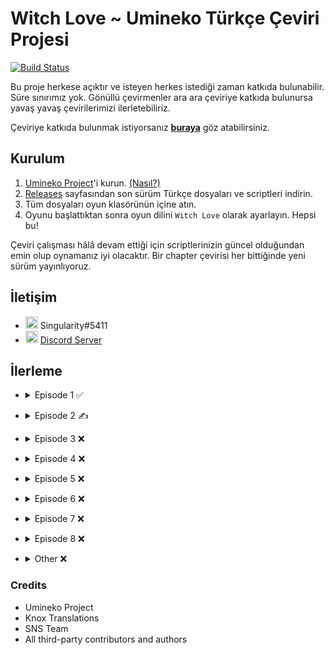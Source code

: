 # Witch Love ~ Umineko Türkçe Çeviri Projesi

[![Build Status](../../workflows/CI/badge.svg)](../../actions)

Bu proje herkese açıktır ve isteyen herkes istediği zaman katkıda bulunabilir. Süre sınırımız yok. Gönüllü çevirmenler ara ara çeviriye katkıda bulunursa yavaş yavaş çevirilerimizi ilerletebiliriz.

Çeviriye katkıda bulunmak istiyorsanız [**buraya**](../../tree/master/CONTRIBUTING.md) göz atabilirsiniz.

## Kurulum

1. [Umineko Project](https://umineko-project.org/en/)'i kurun. [(Nasıl?)](../../tree/master/INSTALLATION.md)
2. [Releases](../../releases) sayfasından son sürüm Türkçe dosyaları ve scriptleri indirin.
3. Tüm dosyaları oyun klasörünün içine atın.
4. Oyunu başlattıktan sonra oyun dilini `Witch Love` olarak ayarlayın. Hepsi bu!

Çeviri çalışması hâlâ devam ettiği için scriptlerinizin güncel olduğundan emin olup oynamanız iyi olacaktır. Bir chapter çevirisi her bittiğinde yeni sürüm yayınlıyoruz.

## İletişim
- <img src="https://i.imgur.com/62IuQAp.png" width=20 title="Discord" />  Singularity#5411
- <img src="https://i.imgur.com/62IuQAp.png" width=20 title="Discord" />  [Discord Server](https://discord.gg/jyD5jn9Vpd)

## İlerleme
* <details>
  <summary>Episode 1 ✅</summary>

   * Story
      * [Chapter 0](../../tree/master/story/ep1/mt/umi1_op.txt) ✅
      * [Chapter 1](../../tree/master/story/ep1/mt/umi1_1.txt) ✅
      * [Chapter 2](../../tree/master/story/ep1/mt/umi1_2.txt) ✅
      * [Chapter 3](../../tree/master/story/ep1/mt/umi1_3.txt) ✅
      * [Chapter 4](../../tree/master/story/ep1/mt/umi1_4.txt) ✅
      * [Chapter 5](../../tree/master/story/ep1/mt/umi1_5.txt) ✅
      * [Chapter 6](../../tree/master/story/ep1/mt/umi1_6.txt) ✅
      * [Chapter 7](../../tree/master/story/ep1/mt/umi1_7.txt) ✅
      * [Chapter 8](../../tree/master/story/ep1/mt/umi1_8.txt) ✅
      * [Chapter 9](../../tree/master/story/ep1/mt/umi1_9.txt) ✅
      * [Chapter 10](../../tree/master/story/ep1/mt/umi1_10.txt) ✅
      * [Chapter 11](../../tree/master/story/ep1/mt/umi1_11.txt) ✅
      * [Chapter 12](../../tree/master/story/ep1/mt/umi1_12.txt) ✅
      * [Chapter 13](../../tree/master/story/ep1/mt/umi1_13.txt) ✅
      * [Chapter 14](../../tree/master/story/ep1/mt/umi1_14.txt) ✅
      * [Chapter 15](../../tree/master/story/ep1/mt/umi1_15.txt) ✅
      * [Chapter 16](../../tree/master/story/ep1/mt/umi1_16.txt) ✅
      * [Chapter 17](../../tree/master/story/ep1/mt/umi1_17.txt) ✅
      * [Chapter 18](../../tree/master/story/ep1/mt/umi1_18.txt) ✅
      * [Chapter 19](../../tree/master/story/ep1/mt/umi1_19.txt) ✅
   * Other
      * [Tips Titles](../../blob/master/script/tr/menu.txt#L2) ✅
      * [Tips Texts](../../blob/master/script/tr/menu.txt#L296) ✅
      * [Grimoire Titles](../../blob/master/script/tr/menu.txt#L57) ✅
      * [Grimoire Texts](../../blob/master/script/tr/menu.txt#L349) ✅
      * [Save/Load Menu](../../blob/master/script/tr/menu.txt#L829) ✅
      * [Chapter Names](../../blob/master/script/tr/menu.txt#L485) ✅
      * [Characters Menu](../../blob/master/script/tr/menu.txt#L1030) ✅
</details>

* <details>
  <summary>Episode 2 ✍️</summary>

   * Story
      * [Chapter 0](../../tree/master/story/ep2/mt/umi2_op.txt) ✅
      * [Chapter 1](../../tree/master/story/ep2/mt/umi2_1.txt) ✅
      * [Chapter 2](../../tree/master/story/ep2/mt/umi2_2.txt) ✅
      * [Chapter 3](../../tree/master/story/ep2/mt/umi2_3.txt) `<- Burdayız`
      * [Chapter 4](../../tree/master/story/ep2/mt/umi2_4.txt) ❌
      * [Chapter 5](../../tree/master/story/ep2/mt/umi2_5.txt) ❌
      * [Chapter 6](../../tree/master/story/ep2/mt/umi2_6.txt) ❌
      * [Chapter 7](../../tree/master/story/ep2/mt/umi2_7.txt) ❌
      * [Chapter 8](../../tree/master/story/ep2/mt/umi2_8.txt) ❌
      * [Chapter 9](../../tree/master/story/ep2/mt/umi2_9.txt) ❌
      * [Chapter 10](../../tree/master/story/ep2/mt/umi2_10.txt) ❌
      * [Chapter 11](../../tree/master/story/ep2/mt/umi2_11.txt) ❌
      * [Chapter 12](../../tree/master/story/ep2/mt/umi2_12.txt) ❌
      * [Chapter 13](../../tree/master/story/ep2/mt/umi2_13.txt) ❌
      * [Chapter 14](../../tree/master/story/ep2/mt/umi2_14.txt) ❌
      * [Chapter 15](../../tree/master/story/ep2/mt/umi2_15.txt) ❌
      * [Chapter 16](../../tree/master/story/ep2/mt/umi2_16.txt) ❌
      * [Chapter 17](../../tree/master/story/ep2/mt/umi2_17.txt) ❌
      * [Chapter 18](../../tree/master/story/ep2/mt/umi2_18.txt) ❌
      * [Chapter 19](../../tree/master/story/ep2/mt/umi2_19.txt) ❌
      * [Chapter 20](../../tree/master/story/ep2/mt/umi2_20.txt) ❌
   * Other
      * [Tips Titles](../../blob/master/script/tr/menu.txt#L11) ✅
      * [Tips Texts](../../blob/master/script/tr/menu.txt#L305) ✅
      * [Grimoire Titles](../../blob/master/script/tr/menu.txt#L69) ✅
      * [Grimoire Texts](../../blob/master/script/tr/menu.txt#L362) ✅
      * [Save/Load Menu](../../blob/master/script/tr/menu.txt#L851) ✅
      * [Chapter Names](../../blob/master/script/tr/menu.txt#L522) ✅
      * [Characters Menu](../../blob/master/script/tr/menu.txt#L1073) ✅
      * [Song: Melody](../../tree/master/extra/tr/files/video/sub/58_tr.ass) ✅
</details>

* <details>
  <summary>Episode 3 ❌</summary>

   * Story
      * [Chapter 0](../../tree/master/story/ep3/mt/umi3_op.txt) ❌
      * [Chapter 1](../../tree/master/story/ep3/mt/umi3_1.txt) ❌
      * [Chapter 2](../../tree/master/story/ep3/mt/umi3_2.txt) ❌
      * [Chapter 3](../../tree/master/story/ep3/mt/umi3_3.txt) ❌
      * [Chapter 4](../../tree/master/story/ep3/mt/umi3_4.txt) ❌
      * [Chapter 5](../../tree/master/story/ep3/mt/umi3_5.txt) ❌
      * [Chapter 6](../../tree/master/story/ep3/mt/umi3_6.txt) ❌
      * [Chapter 7](../../tree/master/story/ep3/mt/umi3_7.txt) ❌
      * [Chapter 8](../../tree/master/story/ep3/mt/umi3_8.txt) ❌
      * [Chapter 9](../../tree/master/story/ep3/mt/umi3_9.txt) ❌
      * [Chapter 10](../../tree/master/story/ep3/mt/umi3_10.txt) ❌
      * [Chapter 11](../../tree/master/story/ep3/mt/umi3_11.txt) ❌
      * [Chapter 12](../../tree/master/story/ep3/mt/umi3_12.txt) ❌
      * [Chapter 13](../../tree/master/story/ep3/mt/umi3_13.txt) ❌
      * [Chapter 14](../../tree/master/story/ep3/mt/umi3_14.txt) ❌
      * [Chapter 15](../../tree/master/story/ep3/mt/umi3_15.txt) ❌
      * [Chapter 16](../../tree/master/story/ep3/mt/umi3_16.txt) ❌
      * [Chapter 17](../../tree/master/story/ep3/mt/umi3_17.txt) ❌
      * [Chapter 18](../../tree/master/story/ep3/mt/umi3_18.txt) ❌
      * [Chapter 19](../../tree/master/story/ep3/mt/umi3_19.txt) ❌
      * [Chapter 20](../../tree/master/story/ep3/mt/umi3_20.txt) ❌
   * Other
      * [Tips Titles](../../blob/master/script/tr/menu.txt#L20) ✅
      * [Tips Texts](../../blob/master/script/tr/menu.txt#L314) ❌
      * [Grimoire Titles](../../blob/master/script/tr/menu.txt#L81) ❌
      * [Grimoire Texts](../../blob/master/script/tr/menu.txt#L374) ❌
      * [Save/Load Menu](../../blob/master/script/tr/menu.txt#L873) ✅
      * [Chapter Names](../../blob/master/script/tr/menu.txt#L561) ✅
      * [Characters Menu](../../blob/master/script/tr/menu.txt#L1133) ❌
      * [Song: activepain](../../tree/master/extra/tr/files/video/sub/83_tr.ass) ✅
</details>

* <details>
  <summary>Episode 4 ❌</summary>

   * Story
      * [Chapter 0](../../tree/master/story/ep4/mt/umi4_op.txt) ❌
      * [Chapter 1](../../tree/master/story/ep4/mt/umi4_1.txt) ❌
      * [Chapter 2](../../tree/master/story/ep4/mt/umi4_2.txt) ❌
      * [Chapter 3](../../tree/master/story/ep4/mt/umi4_3.txt) ❌
      * [Chapter 4](../../tree/master/story/ep4/mt/umi4_4.txt) ❌
      * [Chapter 5](../../tree/master/story/ep4/mt/umi4_5.txt) ❌
      * [Chapter 6](../../tree/master/story/ep4/mt/umi4_6.txt) ❌
      * [Chapter 7](../../tree/master/story/ep4/mt/umi4_7.txt) ❌
      * [Chapter 8](../../tree/master/story/ep4/mt/umi4_8.txt) ❌
      * [Chapter 9](../../tree/master/story/ep4/mt/umi4_9.txt) ❌
      * [Chapter 10](../../tree/master/story/ep4/mt/umi4_10.txt) ❌
      * [Chapter 11](../../tree/master/story/ep4/mt/umi4_11.txt) ❌
      * [Chapter 12](../../tree/master/story/ep4/mt/umi4_12.txt) ❌
      * [Chapter 13](../../tree/master/story/ep4/mt/umi4_13.txt) ❌
      * [Chapter 14](../../tree/master/story/ep4/mt/umi4_14.txt) ❌
      * [Chapter 15](../../tree/master/story/ep4/mt/umi4_15.txt) ❌
      * [Chapter 16](../../tree/master/story/ep4/mt/umi4_16.txt) ❌
      * [Chapter 17](../../tree/master/story/ep4/mt/umi4_17.txt) ❌
      * [Chapter 18](../../tree/master/story/ep4/mt/umi4_18.txt) ❌
      * [Chapter 19](../../tree/master/story/ep4/mt/umi4_19.txt) ❌
      * [Chapter 20](../../tree/master/story/ep4/mt/umi4_20.txt) ❌
      * [Chapter 21](../../tree/master/story/ep4/mt/umi4_21.txt) ❌
   * Other
      * [Tips Titles](../../blob/master/script/tr/menu.txt#L28) ✅
      * [Tips Texts](../../blob/master/script/tr/menu.txt#L322) ❌
      * [Grimoire Titles](../../blob/master/script/tr/menu.txt#L93) ❌
      * [Grimoire Texts](../../blob/master/script/tr/menu.txt#L386) ❌
      * [Save/Load Menu](../../blob/master/script/tr/menu.txt#L895) ✅
      * [Chapter Names](../../blob/master/script/tr/menu.txt#L600) ✅
      * [Characters Menu](../../blob/master/script/tr/menu.txt#L1191) ❌
      * [Song: Discode](../../tree/master/extra/tr/files/video/sub/109_tr.ass) ✅
</details>

* <details>
  <summary>Episode 5 ❌</summary>

   * Story
      * [Chapter 0](../../tree/master/story/ep5/mt/umi5_op.txt) ❌
      * [Chapter 1](../../tree/master/story/ep5/mt/umi5_1.txt) ❌
      * [Chapter 2](../../tree/master/story/ep5/mt/umi5_2.txt) ❌
      * [Chapter 3](../../tree/master/story/ep5/mt/umi5_3.txt) ❌
      * [Chapter 4](../../tree/master/story/ep5/mt/umi5_4.txt) ❌
      * [Chapter 5](../../tree/master/story/ep5/mt/umi5_5.txt) ❌
      * [Chapter 6](../../tree/master/story/ep5/mt/umi5_6.txt) ❌
      * [Chapter 7](../../tree/master/story/ep5/mt/umi5_7.txt) ❌
      * [Chapter 8](../../tree/master/story/ep5/mt/umi5_8.txt) ❌
      * [Chapter 9](../../tree/master/story/ep5/mt/umi5_9.txt) ❌
      * [Chapter 10](../../tree/master/story/ep5/mt/umi5_10.txt) ❌
      * [Chapter 11](../../tree/master/story/ep5/mt/umi5_11.txt) ❌
      * [Chapter 12](../../tree/master/story/ep5/mt/umi5_12.txt) ❌
      * [Chapter 13](../../tree/master/story/ep5/mt/umi5_13.txt) ❌
      * [Chapter 14](../../tree/master/story/ep5/mt/umi5_14.txt) ❌
      * [Chapter 15](../../tree/master/story/ep5/mt/umi5_15.txt) ❌
      * [Chapter 16](../../tree/master/story/ep5/mt/umi5_16.txt) ❌
      * [Chapter 17](../../tree/master/story/ep5/mt/umi5_17.txt) ❌
   * Other
      * [Tips Titles](../../blob/master/script/tr/menu.txt#L38) ✅
      * [Tips Texts](../../blob/master/script/tr/menu.txt#L331) ❌
      * [Grimoire Titles](../../blob/master/script/tr/menu.txt#L105) ❌
      * [Grimoire Texts](../../blob/master/script/tr/menu.txt#L398) ❌
      * [Save/Load Menu](../../blob/master/script/tr/menu.txt#L918) ✅
      * [Chapter Names](../../blob/master/script/tr/menu.txt#L641) ✅
      * [Characters Menu](../../blob/master/script/tr/menu.txt#L1279) ❌
      * [Song: Promise](../../tree/master/extra/tr/files/video/sub/132_tr.ass) ❌
      * [Song: WINGS(Ver hope)](../../tree/master/extra/tr/files/video/sub/134_tr.ass) ✅
</details>

* <details>
  <summary>Episode 6 ❌</summary>

   * Story
      * [Chapter 0](../../tree/master/story/ep6/mt/umi6_op.txt) ❌
      * [Chapter 1](../../tree/master/story/ep6/mt/umi6_1.txt) ❌
      * [Chapter 2](../../tree/master/story/ep6/mt/umi6_2.txt) ❌
      * [Chapter 3](../../tree/master/story/ep6/mt/umi6_3.txt) ❌
      * [Chapter 4](../../tree/master/story/ep6/mt/umi6_4.txt) ❌
      * [Chapter 5](../../tree/master/story/ep6/mt/umi6_5.txt) ❌
      * [Chapter 6](../../tree/master/story/ep6/mt/umi6_6.txt) ❌
      * [Chapter 7](../../tree/master/story/ep6/mt/umi6_7.txt) ❌
      * [Chapter 8](../../tree/master/story/ep6/mt/umi6_8.txt) ❌
      * [Chapter 9](../../tree/master/story/ep6/mt/umi6_9.txt) ❌
      * [Chapter 10](../../tree/master/story/ep6/mt/umi6_10.txt) ❌
      * [Chapter 11](../../tree/master/story/ep6/mt/umi6_11.txt) ❌
      * [Chapter 12](../../tree/master/story/ep6/mt/umi6_12.txt) ❌
      * [Chapter 13](../../tree/master/story/ep6/mt/umi6_13.txt) ❌
      * [Chapter 14](../../tree/master/story/ep6/mt/umi6_14.txt) ❌
      * [Chapter 15](../../tree/master/story/ep6/mt/umi6_15.txt) ❌
      * [Chapter 16](../../tree/master/story/ep6/mt/umi6_16.txt) ❌
      * [Chapter 17](../../tree/master/story/ep6/mt/umi6_17.txt) ❌
      * [Chapter 18](../../tree/master/story/ep6/mt/umi6_18.txt) ❌
      * [Chapter 19](../../tree/master/story/ep6/mt/umi6_19.txt) ❌
      * [Chapter 20](../../tree/master/story/ep6/mt/umi6_20.txt) ❌
   * Other
      * [Tips Titles](../../blob/master/script/tr/menu.txt#L44) ✅
      * [Tips Texts](../../blob/master/script/tr/menu.txt#L337) ❌
      * [Grimoire Titles](../../blob/master/script/tr/menu.txt#L117) ❌
      * [Grimoire Texts](../../blob/master/script/tr/menu.txt#L410) ❌
      * [Save/Load Menu](../../blob/master/script/tr/menu.txt#L937) ✅
      * [Chapter Names](../../blob/master/script/tr/menu.txt#L674) ✅
      * [Characters Menu](../../blob/master/script/tr/menu.txt#L1332) ❌
      * [Song: birth of new witch(Short Ver)](../../tree/master/extra/tr/files/video/sub/160_tr.ass) ✅
      * [Song: FISHYAROMA](../../tree/master/extra/tr/files/video/sub/161_tr.ass) ✅
</details>

* <details>
  <summary>Episode 7 ❌</summary>

   * Story
      * [Chapter 0](../../tree/master/story/ep7/mt/umi7_op.txt) ❌
      * [Chapter 1](../../tree/master/story/ep7/mt/umi7_1.txt) ❌
      * [Chapter 2](../../tree/master/story/ep7/mt/umi7_2.txt) ❌
      * [Chapter 3](../../tree/master/story/ep7/mt/umi7_3.txt) ❌
      * [Chapter 4](../../tree/master/story/ep7/mt/umi7_4.txt) ❌
      * [Chapter 5](../../tree/master/story/ep7/mt/umi7_5.txt) ❌
      * [Chapter 6](../../tree/master/story/ep7/mt/umi7_6.txt) ❌
      * [Chapter 7](../../tree/master/story/ep7/mt/umi7_7.txt) ❌
      * [Chapter 8](../../tree/master/story/ep7/mt/umi7_8.txt) ❌
      * [Chapter 9](../../tree/master/story/ep7/mt/umi7_9.txt) ❌
      * [Chapter 10](../../tree/master/story/ep7/mt/umi7_10.txt) ❌
      * [Chapter 11](../../tree/master/story/ep7/mt/umi7_11.txt) ❌
      * [Chapter 12](../../tree/master/story/ep7/mt/umi7_12.txt) ❌
      * [Chapter 13](../../tree/master/story/ep7/mt/umi7_13.txt) ❌
      * [Chapter 14](../../tree/master/story/ep7/mt/umi7_14.txt) ❌
      * [Chapter 15](../../tree/master/story/ep7/mt/umi7_15.txt) ❌
      * [Chapter 16](../../tree/master/story/ep7/mt/umi7_16.txt) ❌
      * [Chapter 17](../../tree/master/story/ep7/mt/umi7_17.txt) ❌
      * [Chapter 18](../../tree/master/story/ep7/mt/umi7_18.txt) ❌
      * [Chapter 19](../../tree/master/story/ep7/mt/umi7_19.txt) ❌
      * [Chapter 20](../../tree/master/story/ep7/mt/umi7_20.txt) ❌
   * Other
      * [Tips Titles](../../blob/master/script/tr/menu.txt#L48) ✅
      * [Tips Texts](../../blob/master/script/tr/menu.txt#L341) ❌
      * [Grimoire Titles](../../blob/master/script/tr/menu.txt#L129) ❌
      * [Grimoire Texts](../../blob/master/script/tr/menu.txt#L423) ❌
      * [Save/Load Menu](../../blob/master/script/tr/menu.txt#L959) ✅
      * [Chapter Names](../../blob/master/script/tr/menu.txt#L713) ✅
      * [Characters Menu](../../blob/master/script/tr/menu.txt#L1402) ❌
      * [Song: without a name ver.sakura ED-size](../../tree/master/extra/tr/files/video/sub/186_tr.ass) ❌
</details>

* <details>
  <summary>Episode 8 ❌</summary>

   * Story
      * [Chapter 0](../../tree/master/story/ep8/mt/umi8_op.txt) ❌
      * [Chapter 1](../../tree/master/story/ep8/mt/umi8_1.txt) ❌
      * [Chapter 2](../../tree/master/story/ep8/mt/umi8_2.txt) ❌
      * [Chapter 3](../../tree/master/story/ep8/mt/umi8_3.txt) ❌
      * [Chapter 4](../../tree/master/story/ep8/mt/umi8_4.txt) ❌
      * [Chapter 5](../../tree/master/story/ep8/mt/umi8_5.txt) ❌
      * [Chapter 6](../../tree/master/story/ep8/mt/umi8_6.txt) ❌
      * [Chapter 7](../../tree/master/story/ep8/mt/umi8_7.txt) ❌
      * [Chapter 8](../../tree/master/story/ep8/mt/umi8_8.txt) ❌
      * [Chapter 9](../../tree/master/story/ep8/mt/umi8_9.txt) ❌
      * [Chapter 10](../../tree/master/story/ep8/mt/umi8_10.txt) ❌
      * [Chapter 11](../../tree/master/story/ep8/mt/umi8_11.txt) ❌
      * [Chapter 12](../../tree/master/story/ep8/mt/umi8_12.txt) ❌
      * [Chapter 13](../../tree/master/story/ep8/mt/umi8_13.txt) ❌
      * [Chapter 14](../../tree/master/story/ep8/mt/umi8_14.txt) ❌
      * [Chapter 15](../../tree/master/story/ep8/mt/umi8_15.txt) ❌
      * [Chapter 16](../../tree/master/story/ep8/mt/umi8_16.txt) ❌
      * [Chapter 17](../../tree/master/story/ep8/mt/umi8_17.txt) ❌
      * [Chapter 18](../../tree/master/story/ep8/mt/umi8_18.txt) ❌
   * Other
      * [Tips Titles](../../blob/master/script/tr/menu.txt#L51) ✅
      * [Tips Texts](../../blob/master/script/tr/menu.txt#L344) ❌
      * [Grimoire Titles](../../blob/master/script/tr/menu.txt#L141) ❌
      * [Grimoire Texts](../../blob/master/script/tr/menu.txt#L435) ❌
      * [Save/Load Menu](../../blob/master/script/tr/menu.txt#L981) ✅
      * [Chapter Names](../../blob/master/script/tr/menu.txt#L752) ✅
      * [Characters Menu](../../blob/master/script/tr/menu.txt#L1442) ❌
      * [Song: Cocoon of White Dreams -Ricordando il passato-](../../tree/master/extra/tr/files/video/sub/240_tr.ass) ❌
</details>

* <details>
  <summary>Other ❌</summary>

   * [credits.txt](../../tree/master/script/tr/credits.txt) ✅
   * [header.txt](../../tree/master/script/tr/header.txt) ❌
   * [menu.txt](../../tree/master/script/tr/menu.txt) ❌
   * Song Subtitles ❌
      * [PC Opening 1: When the Seagulls Cry](../../tree/master/extra/tr/files/video/sub/241_tr.ass) ❌
      * [PC Opening 1: When the Seagulls Cry (Legacy)](../../tree/master/extra/tr/files/legacy/sub/tr.ass) ❌
      * [Opening 1: Igreja of Echoing Vows](../../tree/master/extra/tr/files/video/sub/tr.ass) ✅
      * [Chiru Opening 1: The Witch of Occultics](../../tree/master/extra/tr/files/video/sub/op56_tr.ass) ✅
      * [Chiru Opening 2: Inanna’s Dream](../../tree/master/extra/tr/files/video/sub/op4_tr.ass) ✅
      * [Chiru Opening 3: The Pithos in the Fog](../../tree/master/extra/tr/files/video/sub/op78_tr.ass) ✅



      
   * Omake ❌
      * Omake 1 ❌
      * Omake 2 ❌
      * Omake 3 ❌
      * Omake 4 ❌
      * Omake 5 ❌
      * Omake 6 ❌
      * Omake 7 ❌
      * Omake 8 ❌
      * Omake 9 ❌
</details>

### Credits
- Umineko Project
- Knox Translations
- SNS Team
- All third-party contributors and authors
